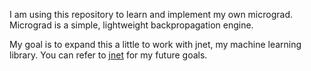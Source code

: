 I am using this repository to learn and implement my own micrograd. Micrograd is a simple, lightweight backpropagation engine.

My goal is to expand this a little to work with jnet, my machine learning library.
You can refer to [jnet](https://github.com/jaber-jaber/jnet) for my future goals.
